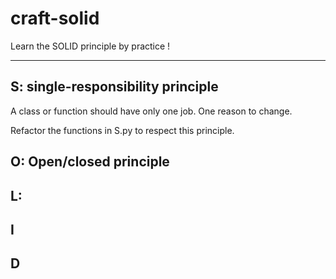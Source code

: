 # craft-solid
Learn the SOLID principle by practice !


---

## S: single-responsibility principle

A class or function should have only one job. One reason to change.


Refactor the functions in S.py to respect this principle.


## O: Open/closed principle


## L: 

## I

## D
